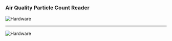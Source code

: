 ### Air Quality Particle Count Reader

![Hardware](./images/001.png)

---

![Hardware](./images/002.png)

